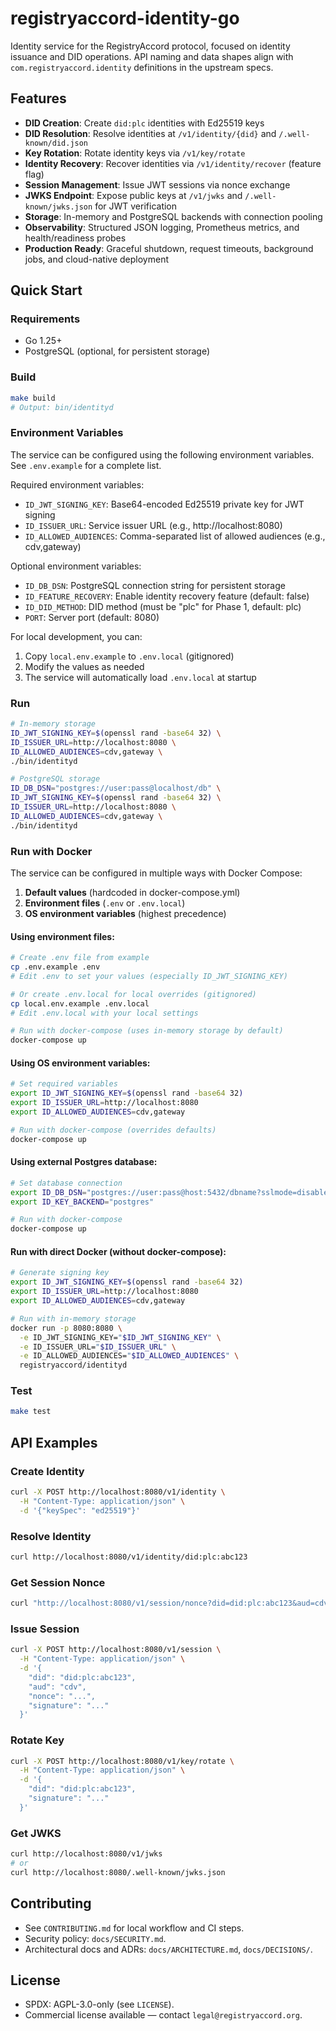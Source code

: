 # registryaccord-identity-go

Identity service for the RegistryAccord protocol, focused on identity issuance and DID operations. API naming and data shapes align with `com.registryaccord.identity` definitions in the upstream specs.

## Features

- **DID Creation**: Create `did:plc` identities with Ed25519 keys
- **DID Resolution**: Resolve identities at `/v1/identity/{did}` and `/.well-known/did.json`
- **Key Rotation**: Rotate identity keys via `/v1/key/rotate`
- **Identity Recovery**: Recover identities via `/v1/identity/recover` (feature flag)
- **Session Management**: Issue JWT sessions via nonce exchange
- **JWKS Endpoint**: Expose public keys at `/v1/jwks` and `/.well-known/jwks.json` for JWT verification
- **Storage**: In-memory and PostgreSQL backends with connection pooling
- **Observability**: Structured JSON logging, Prometheus metrics, and health/readiness probes
- **Production Ready**: Graceful shutdown, request timeouts, background jobs, and cloud-native deployment

## Quick Start

### Requirements
- Go 1.25+
- PostgreSQL (optional, for persistent storage)

### Build
```bash
make build
# Output: bin/identityd
```

### Environment Variables

The service can be configured using the following environment variables. See `.env.example` for a complete list.

Required environment variables:
- `ID_JWT_SIGNING_KEY`: Base64-encoded Ed25519 private key for JWT signing
- `ID_ISSUER_URL`: Service issuer URL (e.g., http://localhost:8080)
- `ID_ALLOWED_AUDIENCES`: Comma-separated list of allowed audiences (e.g., cdv,gateway)

Optional environment variables:
- `ID_DB_DSN`: PostgreSQL connection string for persistent storage
- `ID_FEATURE_RECOVERY`: Enable identity recovery feature (default: false)
- `ID_DID_METHOD`: DID method (must be "plc" for Phase 1, default: plc)
- `PORT`: Server port (default: 8080)

For local development, you can:
1. Copy `local.env.example` to `.env.local` (gitignored)
2. Modify the values as needed
3. The service will automatically load `.env.local` at startup

### Run
```bash
# In-memory storage
ID_JWT_SIGNING_KEY=$(openssl rand -base64 32) \
ID_ISSUER_URL=http://localhost:8080 \
ID_ALLOWED_AUDIENCES=cdv,gateway \
./bin/identityd

# PostgreSQL storage
ID_DB_DSN="postgres://user:pass@localhost/db" \
ID_JWT_SIGNING_KEY=$(openssl rand -base64 32) \
ID_ISSUER_URL=http://localhost:8080 \
ID_ALLOWED_AUDIENCES=cdv,gateway \
./bin/identityd
```

### Run with Docker

The service can be configured in multiple ways with Docker Compose:
1. **Default values** (hardcoded in docker-compose.yml)
2. **Environment files** (`.env` or `.env.local`)
3. **OS environment variables** (highest precedence)

#### Using environment files:
```bash
# Create .env file from example
cp .env.example .env
# Edit .env to set your values (especially ID_JWT_SIGNING_KEY)

# Or create .env.local for local overrides (gitignored)
cp local.env.example .env.local
# Edit .env.local with your local settings

# Run with docker-compose (uses in-memory storage by default)
docker-compose up
```

#### Using OS environment variables:
```bash
# Set required variables
export ID_JWT_SIGNING_KEY=$(openssl rand -base64 32)
export ID_ISSUER_URL=http://localhost:8080
export ID_ALLOWED_AUDIENCES=cdv,gateway

# Run with docker-compose (overrides defaults)
docker-compose up
```

#### Using external Postgres database:
```bash
# Set database connection
export ID_DB_DSN="postgres://user:pass@host:5432/dbname?sslmode=disable"
export ID_KEY_BACKEND="postgres"

# Run with docker-compose
docker-compose up
```

#### Run with direct Docker (without docker-compose):
```bash
# Generate signing key
export ID_JWT_SIGNING_KEY=$(openssl rand -base64 32)
export ID_ISSUER_URL=http://localhost:8080
export ID_ALLOWED_AUDIENCES=cdv,gateway

# Run with in-memory storage
docker run -p 8080:8080 \
  -e ID_JWT_SIGNING_KEY="$ID_JWT_SIGNING_KEY" \
  -e ID_ISSUER_URL="$ID_ISSUER_URL" \
  -e ID_ALLOWED_AUDIENCES="$ID_ALLOWED_AUDIENCES" \
  registryaccord/identityd
```

### Test
```bash
make test
```

## API Examples

### Create Identity
```bash
curl -X POST http://localhost:8080/v1/identity \
  -H "Content-Type: application/json" \
  -d '{"keySpec": "ed25519"}'
```

### Resolve Identity
```bash
curl http://localhost:8080/v1/identity/did:plc:abc123
```

### Get Session Nonce
```bash
curl "http://localhost:8080/v1/session/nonce?did=did:plc:abc123&aud=cdv"
```

### Issue Session
```bash
curl -X POST http://localhost:8080/v1/session \
  -H "Content-Type: application/json" \
  -d '{
    "did": "did:plc:abc123",
    "aud": "cdv",
    "nonce": "...",
    "signature": "..."
  }'
```

### Rotate Key
```bash
curl -X POST http://localhost:8080/v1/key/rotate \
  -H "Content-Type: application/json" \
  -d '{
    "did": "did:plc:abc123",
    "signature": "..."
  }'
```

### Get JWKS
```bash
curl http://localhost:8080/v1/jwks
# or
curl http://localhost:8080/.well-known/jwks.json
```

## Contributing

- See `CONTRIBUTING.md` for local workflow and CI steps.
- Security policy: `docs/SECURITY.md`.
- Architectural docs and ADRs: `docs/ARCHITECTURE.md`, `docs/DECISIONS/`.

## License

- SPDX: AGPL-3.0-only (see `LICENSE`).
- Commercial license available — contact `legal@registryaccord.org`.
